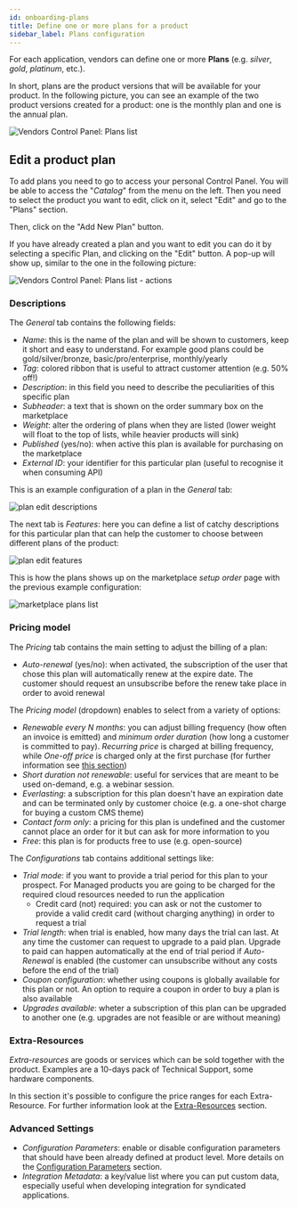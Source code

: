 ```yaml
---
id: onboarding-plans
title: Define one or more plans for a product
sidebar_label: Plans configuration
---
```


For each application, vendors can define one or more **Plans** (e.g. _silver_,
_gold_, _platinum_, etc.).

In short, plans are the product versions that will be available for your
product. In the following picture, you can see an example of the two product
versions created for a product: one is the monthly plan and one is the annual
plan.

![Vendors Control Panel: Plans list](assets/catalog/plan-list.png)

## Edit a product plan

To add plans you need to go to access your personal Control Panel. You will be
able to access the "_Catalog_" from the menu on the left. Then you need to
select the product you want to edit, click on it, select "Edit" and go to the
"Plans" section.

Then, click on the "Add New Plan" button.

If you have already created a plan and you want to edit you can do it by
selecting a specific Plan, and clicking on the "Edit" button. A pop-up will show
up, similar to the one in the following picture:

![Vendors Control Panel: Plans list - actions](assets/catalog/plan-list-action.png)

### Descriptions

The *General* tab contains the following fields:

* _Name_: this is the name of the plan and will be shown to customers, keep it
  short and easy to understand. For example good plans could be
  gold/silver/bronze, basic/pro/enterprise, monthly/yearly
* _Tag_: colored ribbon that is useful to attract customer attention (e.g. 50%
  off!)
* _Description_: in this field you need to describe the peculiarities of this
  specific plan
* _Subheader_: a text that is shown on the order summary box on the marketplace
* _Weight_: alter the ordering of plans when they are listed (lower weight will
  float to the top of lists, while heavier products will sink)
* _Published_ (yes/no): when active this plan is available for purchasing on the
  marketplace
* _External ID_: your identifier for this particular plan (useful to recognise
  it when consuming API)

This is an example configuration of a plan in the *General* tab:

![plan edit descriptions](assets/catalog/plan-edit-descriptions.png)

The next tab is *Features*: here you can define a list of catchy descriptions
for this particular plan that can help the customer to choose between different
plans of the product:

![plan edit features](assets/catalog/plan-edit-descriptions-features.png)

This is how the plans shows up on the marketplace *setup order* page with the
previous example configuration:

![marketplace plans list](assets/catalog/marketplace-product-detail.png)

### Pricing model

The *Pricing* tab contains the main setting to adjust the billing of a plan:

* _Auto-renewal_ (yes/no): when activated, the subscription of the user that
  chose this plan will automatically renew at the expire date. The customer
  should request an unsubscribe before the renew take place in order to avoid
  renewal

The _Pricing model_ (dropdown) enables to select from a variety of options:

* _Renewable every N months_: you can adjust billing frequency (how often an
  invoice is emitted) and *minimum order duration* (how long a customer is
  committed to pay). *Recurring price* is charged at billing frequency, while
  *One-off price* is charged only at the first purchase (for further
  information see [this section](billing.md))
* _Short duration not renewable_: useful for services that are meant to be
  used on-demand, e.g. a webinar session.
* _Everlasting_: a subscription for this plan doesn't have an expiration date
  and can be terminated only by customer choice (e.g. a one-shot charge for
  buying a custom CMS theme)
* _Contact form only_: a pricing for this plan is undefined and the customer
  cannot place an order for it but can ask for more information to you
* _Free_: this plan is for products free to use (e.g. open-source)

The *Configurations* tab contains additional settings like:

* _Trial mode_: if you want to provide a trial period for this plan to your
  prospect. For Managed products you are going to be charged for the required
  cloud resources needed to run the application
  * Credit card (not) required: you can ask or not the customer to provide a
    valid credit card (without charging anything) in order to request a trial
* _Trial length_: when trial is enabled, how many days the trial can last. At
  any time the customer can request to upgrade to a paid plan. Upgrade to paid
  can happen automatically at the end of trial period if *Auto-Renewal* is
  enabled (the customer can unsubscribe without any costs before the end of the
  trial)
* _Coupon configuration_: whether using coupons is globally available for this
  plan or not. An option to require a coupon in order to buy a plan is also
  available
* _Upgrades available_: wheter a subscription of this plan can be upgraded to
  another one (e.g. upgrades are not feasible or are without meaning)

### Extra-Resources

_Extra-resources_ are goods or services which can be sold together with the
product. Examples are a 10-days pack of Technical Support, some hardware
components.

In this section it's possible to configure the price ranges for each
Extra-Resource. For further information look at the
[Extra-Resources](onboarding-extra-resources.md) section.

### Advanced Settings

* _Configuration Parameters_: enable or disable configuration parameters that
  should have been already defined at product level. More details on the
  [Configuration Parameters](onboarding.md#configuration-parameters) section.
* _Integration Metadata_: a key/value list where you can put custom data,
  especially useful when developing integration for syndicated applications.
